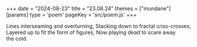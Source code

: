 +++
date = "2024-08-23"
title = "23.08.24"
themes = ["mundane"]
[params]
  type = 'poem'
  pageKey = 'src/poem.js'
+++

Lines interseaming and overturning,
Stacking down to fractal criss-crosses,
Layered up to fit the form of figures,
Now playing dead to scare away the cold.

